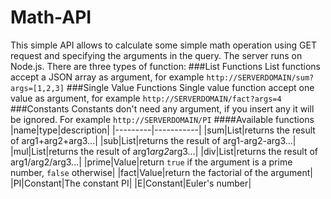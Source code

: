 # Math-API  
This simple API allows to calculate some simple math operation using GET request and specifying the arguments in the query.
The server runs on Node.js.
There are three types of function:
###List Functions
List functions accept a JSON array as argument, for example `http://SERVERDOMAIN/sum?args=[1,2,3]`
###Single Value Functions
Single value function accept one value as argument, for example `http://SERVERDOMAIN/fact?args=4`
###Constants
Constants don't need any argument, if you insert any it will be ignored. For example `http://SERVERDOMAIN/PI`
####Available functions
|name|type|description|
|---------|-----------|
|sum|List|returns the result of arg1+arg2+arg3...|
|sub|List|returns the result of arg1-arg2-arg3...|
|mul|List|returns the result of arg1*arg2*arg3...|
|div|List|returns the result of arg1/arg2/arg3...|
|prime|Value|return `true` if the argument is a prime number, `false` otherwise|
|fact|Value|return the factorial of the argument|
|PI|Constant|The constant PI|
|E|Constant|Euler's number|
